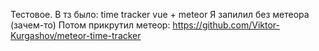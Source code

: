 Тестовое. В тз было: time tracker vue + meteor
Я запилил без метеора (зачем-то)
Потом прикрутил метеор: https://github.com/Viktor-Kurgashov/meteor-time-tracker
